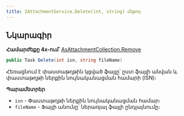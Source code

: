 ```yaml
---
title: IAttachmentService.Delete(int, string) մեթոդ
---
```


## Նկարագիր

**Համարժեքը 4x-ում՝** [AsAttachmentCollection.Remove](https://armsoft.github.io/as4x-docs/HTM/ProgrGuide/Functions/AsAttachmentCollection/Remove.html)

```c#
public Task Delete(int isn, string fileName)
```

Հեռացնում է փաստաթղթին կցված ֆայլը՝ ըստ ֆայլի անվան և փաստաթղթի ներքին նույնականացման համարի (ISN)։

**Պարամետրեր**

* `isn` - Փաստաթղթի ներքին նույնականացման համար։
* `fileName` - Ֆայլի անունը՝ ներառյալ ֆայլի ընդլայնումը։
